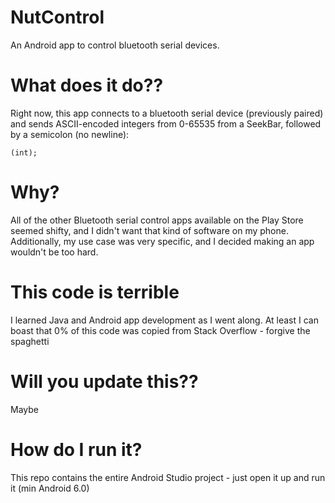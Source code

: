 NutControl
=========
An Android app to control bluetooth serial devices.
# What does it do??
Right now, this app connects to a bluetooth serial device (previously paired) and sends ASCII-encoded integers from 0-65535 from a SeekBar, followed by a semicolon (no newline):
```
(int);
```
# Why?
All of the other Bluetooth serial control apps available on the Play Store seemed shifty, and I didn't want that kind of software on my phone. Additionally, my use case was very specific, and I decided making an app wouldn't be too hard.
# This code is terrible
I learned Java and Android app development as I went along. At least I can boast that 0% of this code was copied from Stack Overflow - forgive the spaghetti
# Will you update this??
Maybe
# How do I run it?
This repo contains the entire Android Studio project - just open it up and run it (min Android 6.0)
